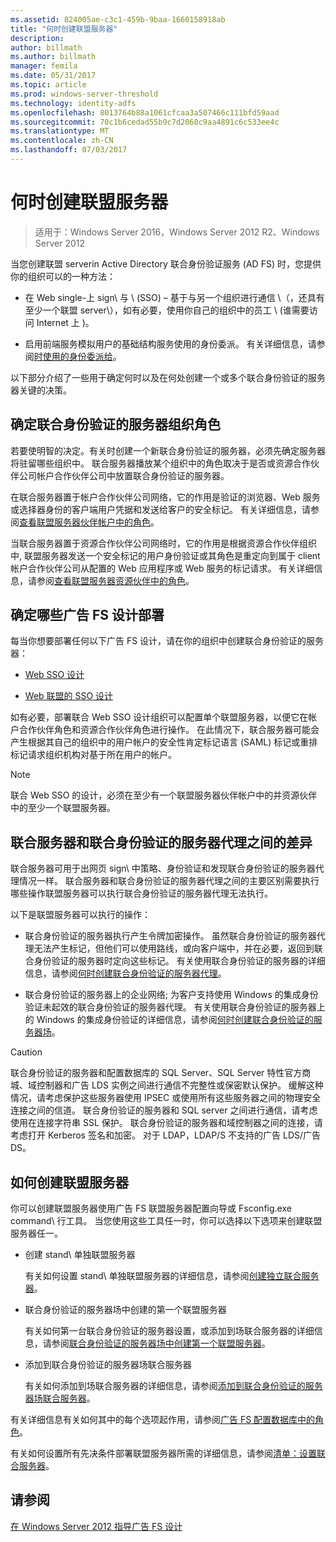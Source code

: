 ```yaml
---
ms.assetid: 824005ae-c3c1-459b-9baa-1660158918ab
title: "何时创建联盟服务器"
description: 
author: billmath
ms.author: billmath
manager: femila
ms.date: 05/31/2017
ms.topic: article
ms.prod: windows-server-threshold
ms.technology: identity-adfs
ms.openlocfilehash: 8013764b88a1061cfcaa3a507466c111bfd59aad
ms.sourcegitcommit: 70c1b6cedad55b9c7d2068c9aa4891c6c533ee4c
ms.translationtype: MT
ms.contentlocale: zh-CN
ms.lasthandoff: 07/03/2017
---
```

# <a name="when-to-create-a-federation-server"></a>何时创建联盟服务器

>适用于：Windows Server 2016，Windows Server 2012 R2、Windows Server 2012

当您创建联盟 serverin Active Directory 联合身份验证服务 \(AD FS\) 时，您提供你的组织可以的一种方法：  
  
-   在 Web single\-上 sign\ 与 \ (SSO\) – 基于与另一个组织进行通信 \（，还具有至少一个联盟 server\），如有必要，使用你自己的组织中的员工 \ (谁需要访问 Internet 上 \)。  
  
-   启用前端服务模拟用户的基础结构服务使用的身份委派。 有关详细信息，请参阅[时使用的身份委派给](When-to-Use-Identity-Delegation.md)。  
  
以下部分介绍了一些用于确定何时以及在何处创建一个或多个联合身份验证的服务器关键的决策。  
  
## <a name="determine-the-organizational-role-for-the-federation-server"></a>确定联合身份验证的服务器组织角色  
若要使明智的决定。有关时创建一个新联合身份验证的服务器，必须先确定服务器将驻留哪些组织中。 联合服务器播放某个组织中的角色取决于是否或资源合作伙伴公司帐户合作伙伴公司中放置联合身份验证的服务器。  
  
在联合服务器置于帐户合作伙伴公司网络，它的作用是验证的浏览器、Web 服务或选择器身份的客户端用户凭据和发送给客户的安全标记。 有关详细信息，请参阅[查看联盟服务器伙伴帐户中的角色](Review-the-Role-of-the-Federation-Server-in-the-Account-Partner.md)。  
  
当联合服务器置于资源合作伙伴公司网络时，它的作用是根据资源合作伙伴组织中, 联盟服务器发送一个安全标记的用户身份验证或其角色是重定向到属于 client 帐户合作伙伴公司从配置的 Web 应用程序或 Web 服务的标记请求。 有关详细信息，请参阅[查看联盟服务器资源伙伴中的角色](Review-the-Role-of-the-Federation-Server-in-the-Resource-Partner.md)。  
  
## <a name="determine-which-ad-fs-design-to-deploy"></a>确定哪些广告 FS 设计部署  
每当你想要部署任何以下广告 FS 设计，请在你的组织中创建联合身份验证的服务器：  
  
-   [Web SSO 设计](Web-SSO-Design.md)  
  
-   [Web 联盟的 SSO 设计](Federated-Web-SSO-Design.md)  
  
如有必要，部署联合 Web SSO 设计组织可以配置单个联盟服务器，以便它在帐户合作伙伴角色和资源合作伙伴角色进行操作。 在此情况下，联合服务器可能会产生根据其自己的组织中的用户帐户的安全性肯定标记语言 \(SAML\) 标记或重排标记请求组织机构对基于所在用户的帐户。  
  
> [!NOTE]  
> 联合 Web SSO 的设计，必须在至少有一个联盟服务器伙伴帐户中的并资源伙伴中的至少一个联盟服务器。  
  
## <a name="differences-between-a-federation-server-and-a-federation-server-proxy"></a>联合服务器和联合身份验证的服务器代理之间的差异  
联合服务器可用于出网页 sign\ 中策略、身份验证和发现联合身份验证的服务器代理情况一样。 联合服务器和联合身份验证的服务器代理之间的主要区别需要执行哪些操作联盟服务器可以执行联合身份验证的服务器代理无法执行。  
  
以下是联盟服务器可以执行的操作：  
  
-   联合身份验证的服务器执行产生令牌加密操作。 虽然联合身份验证的服务器代理无法产生标记，但他们可以使用路线，或向客户端中，并在必要，返回到联合身份验证的服务器时定向这些标记。 有关使用联合身份验证的服务器的详细信息，请参阅[何时创建联合身份验证的服务器代理](When-to-Create-a-Federation-Server-Proxy.md)。  
  
-   联合身份验证的服务器上的企业网络; 为客户支持使用 Windows 的集成身份验证未起效的联合身份验证的服务器代理。 有关使用联合身份验证的服务器上的 Windows 的集成身份验证的详细信息，请参阅[何时创建联合身份验证的服务器场](When-to-Create-a-Federation-Server-Farm.md)。  
  
> [!CAUTION]  
> 联合身份验证的服务器和配置数据库的 SQL Server、SQL Server 特性官方商城、域控制器和广告 LDS 实例之间进行通信不完整性或保密默认保护。 缓解这种情况，请考虑保护这些服务器使用 IPSEC 或使用所有这些服务器之间的物理安全连接之间的信道。 联合身份验证的服务器和 SQL server 之间进行通信，请考虑使用在连接字符串 SSL 保护。 联合身份验证的服务器和域控制器之间的连接，请考虑打开 Kerberos 签名和加密。 对于 LDAP，LDAP\/S 不支持的广告 LDS\/广告 DS。  
  
## <a name="how-to-create-a-federation-server"></a>如何创建联盟服务器  
你可以创建联盟服务器使用广告 FS 联盟服务器配置向导或 Fsconfig.exe command\ 行工具。 当您使用这些工具任一时，你可以选择以下选项来创建联盟服务器任一。  
  
-   创建 stand\ 单独联盟服务器  
  
    有关如何设置 stand\ 单独联盟服务器的详细信息，请参阅[创建独立联合服务器](../../ad-fs/deployment/Create-a-Stand-Alone-Federation-Server.md)。  
  
-   联合身份验证的服务器场中创建的第一个联盟服务器  
  
    有关如何第一台联合身份验证的服务器设置，或添加到场联合服务器的详细信息，请参阅[联合身份验证的服务器场中创建第一个联盟服务器](../../ad-fs/deployment/Create-the-First-Federation-Server-in-a-Federation-Server-Farm.md)。  
  
-   添加到联合身份验证的服务器场联合服务器  
  
    有关如何添加到场联合服务器的详细信息，请参阅[添加到联合身份验证的服务器场联合服务器](../../ad-fs/deployment/Add-a-Federation-Server-to-a-Federation-Server-Farm.md)。  
  
有关详细信息有关如何其中的每个选项起作用，请参阅[广告 FS 配置数据库中的角色](../../ad-fs/technical-reference/The-Role-of-the-AD-FS-Configuration-Database.md)。  
  
有关如何设置所有先决条件部署联盟服务器所需的详细信息，请参阅[清单：设置联合服务器](../../ad-fs/deployment/Checklist--Setting-Up-a-Federation-Server.md)。  
  
## <a name="see-also"></a>请参阅
[在 Windows Server 2012 指导广告 FS 设计](AD-FS-Design-Guide-in-Windows-Server-2012.md)

